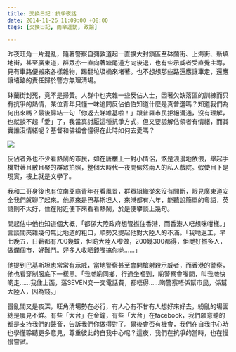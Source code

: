 ```yaml
---
title: 交換日記：抗爭夜話
date: 2014-11-26 11:09:00 +08:00
tags: [交換日記, 雨傘運動, 政論]

---
```


  
  
  
昨夜旺角一片混亂，隨著警察自彌敦道起一直擴大封鎖區至砵蘭街、上海街、新填地街，甚至廣東道，群眾亦一直向著塘尾道方向後退，也有些示威者受直覺主導，見有車路便搬來各樣雜物，踢翻垃圾桶來堵著。也不想想那些路還應讓車走，還應讓堵路的責任歸於警方無理清場。  
  
  
砵蘭街封死，竟不是掃黃。人群中也夾雜一些反佔人士，因著欠缺落區的訓練而只有抗爭的熱情，某位青年只懂一味追問反佔伯伯知道什麼是真普選嗎？知道我們為何出來嗎？最後歸結一句「你返去睇維基啦！」跟普羅市民拒絕溝通，沒有理解，也就談不起「愛」了，我當真討厭這種抗爭方式，但又要諒解佔領者有情緒，而其實誰沒情緒呢？基督和佛祖會懂得在此時如何去愛嗎？  
  
![](//2.bp.blogspot.com/-FR4qDoDTKR4/VHU89W30GpI/AAAAAAAABtQ/CdXZv8H716c/s1600/2014-11-25%2B22.16.21.jpg)

  
反佔者外也不少看熱鬧的市民，如在唐樓上一對小情侶，煞是浪漫地依偎，舉起手機對著且散且聚的群眾拍照，整個大時代一夜間儼然兩人的私人戲院。假使目下是現實，樓上就是文學了。  
  
我和二哥身後也有位南亞裔青年在看風景，群眾組織從來沒有間斷，眼見廣東道安全我們就聊了起來。他原來是巴基斯坦人，來港都有六年，能聽說簡單的粵語，英語則不太好，住在附近便下來看看熱鬧，於是便攀談上幾句。  
  
問起佔中他也知道個大概，「都係大陸政府想管撚住香港，而香港人唔想咪咁樣。」言談間夾雜幾句無比地道的粗口，順勢又提起他對大陸人的不滿。「我哋返工，早七晚五，日薪都有700幾蚊，但啲大陸人嚟做，200幾300都得，佢哋好撚多人，做爛個市，好難鬥。好多人收晒錢嚟搞你哋……」  
  
他提到巴基斯坦也常常有示威，當地警察甚至會開槍射殺示威者，而香港的警察，他也看穿制服底下一樣黑。「我哋啲同鄉，行過坐嗰到，啲警察會嚟問，叫我哋快啲走……我住上面，落SEVEN交一交電話費，都唔得……啲警察唔係幫市民，係幫大陸人，因為錢。」  
  
  
囂亂間又是夜深，旺角清場勢在必行，有人心有不甘有人想好來好去，紛亂的場面總是屢見不鮮。有些「大台」在金鐘，有些「大台」在facebook，我們願意聽的都是支持我們的聲音，告訴我們你做得對了。爾後會否有機會，我們在自我中心時也學懂聆聽更多意見，尊重彼此的自我中心呢？這夜，我們在抗爭的當時，也在慢慢嘗試。   
  
  
